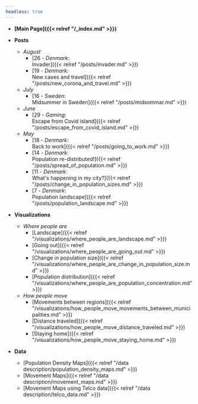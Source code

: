 ```yaml
---
headless: true
---
```


- **[Main Page]({{< relref "/_index.md" >}})**
- **Posts**
    
    - *August*
        - [26 - *Denmark*:  
        Invader]({{< relref "/posts/invader.md" >}})
        - [19 - *Denmark*:  
        New cases and travel]({{< relref "/posts/new_corona_and_travel.md" >}})
    - *July*
        - [16 - *Sweden*:  
        Midsummer in Sweden]({{< relref "/posts/midsommar.md" >}})
    - *June*
        - [29 - *Gaming*:  
        Escape from Covid island]({{< relref "/posts/escape_from_covid_island.md" >}})
    - *May*
    	- [18 - *Denmark*:   
        Back to work]({{< relref "/posts/going_to_work.md" >}})
    	- [14 - *Denmark*:   
        Population re-distributed!]({{< relref "/posts/spread_of_population.md" >}})
    	- [11 - *Denmark*:    
        What's happening in my city?]({{< relref "/posts/change_in_population_sizes.md" >}})
    	- [7 - *Denmark*:    
        Population landscape]({{< relref "/posts/population_landscape.md" >}})
- **Visualizations**
	- *Where people are*
		- [Landscape]({{< relref "/visualizations/where_people_are_landscape.md" >}})
		- [Going out]({{< relref "/visualizations/where_people_are_going_out.md" >}})
		- [Change in population size]({{< relref "/visualizations/where_people_are_change_in_population_size.md" >}})
		- [Population distribution]({{< relref "/visualizations/where_people_are_population_concentration.md" >}})
	- *How people move*
        - [Movements between regions]({{< relref "/visualizations/how_people_move_movements_between_municipalities.md" >}})
		- [Distance traveled]({{< relref "/visualizations/how_people_move_distance_traveled.md" >}})
		- [Staying home]({{< relref "/visualizations/how_people_move_staying_home.md" >}})
		<!-- - [Movements between municipalities]({{< relref "/visualizations/how_people_move_movements_between_municipalities.md" >}}) -->
- **Data**
	- [Population Density Maps]({{< relref "/data description/population_density_maps.md" >}})
	- [Movement Maps]({{< relref "/data description/movement_maps.md" >}})
    - [Movement Maps using Telco data]({{< relref "/data description/telco_data.md" >}})
<br />

